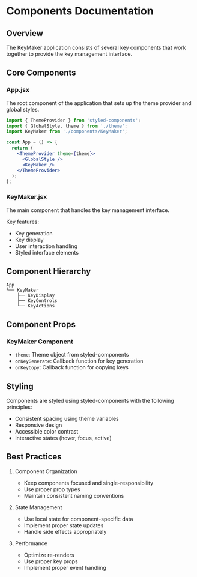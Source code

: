 # Components Documentation

## Overview

The KeyMaker application consists of several key components that work together to provide the key management interface.

## Core Components

### App.jsx
The root component of the application that sets up the theme provider and global styles.

```jsx
import { ThemeProvider } from 'styled-components';
import { GlobalStyle, theme } from './theme';
import KeyMaker from './components/KeyMaker';

const App = () => {
  return (
    <ThemeProvider theme={theme}>
      <GlobalStyle />
      <KeyMaker />
    </ThemeProvider>
  );
};
```

### KeyMaker.jsx
The main component that handles the key management interface.

Key features:
- Key generation
- Key display
- User interaction handling
- Styled interface elements

## Component Hierarchy

```
App
└── KeyMaker
    ├── KeyDisplay
    ├── KeyControls
    └── KeyActions
```

## Component Props

### KeyMaker Component
- `theme`: Theme object from styled-components
- `onKeyGenerate`: Callback function for key generation
- `onKeyCopy`: Callback function for copying keys

## Styling

Components are styled using styled-components with the following principles:
- Consistent spacing using theme variables
- Responsive design
- Accessible color contrast
- Interactive states (hover, focus, active)

## Best Practices

1. Component Organization
   - Keep components focused and single-responsibility
   - Use proper prop types
   - Maintain consistent naming conventions

2. State Management
   - Use local state for component-specific data
   - Implement proper state updates
   - Handle side effects appropriately

3. Performance
   - Optimize re-renders
   - Use proper key props
   - Implement proper event handling 